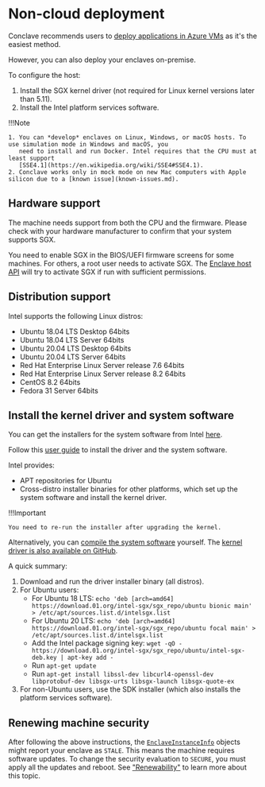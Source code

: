 
# Non-cloud deployment

Conclave recommends users to [deploy applications in Azure VMs](machine-setup.md) as it's the easiest method. 

However, you can also deploy your enclaves on-premise.

To configure the host:

1. Install the SGX kernel driver (not required for Linux kernel versions later than 5.11).
2. Install the Intel platform services software.

!!!Note
   
    1. You can *develop* enclaves on Linux, Windows, or macOS hosts. To use simulation mode in Windows and macOS, you 
       need to install and run Docker. Intel requires that the CPU must at least support
       [SSE4.1](https://en.wikipedia.org/wiki/SSE4#SSE4.1).
    2. Conclave works only in mock mode on new Mac computers with Apple silicon due to a [known issue](known-issues.md).


## Hardware support

The machine needs support from both the CPU and the firmware. Please check with your hardware manufacturer to confirm 
that your system supports SGX.

You need to enable SGX in the BIOS/UEFI firmware screens for some machines. For others, a root user needs to activate 
SGX. The [Enclave host API](api/-conclave%20-core/com.r3.conclave.host/-enclave-host/index.html) will try to 
activate SGX if run with sufficient permissions.


## Distribution support

Intel supports the following Linux distros:

* Ubuntu 18.04 LTS Desktop 64bits
* Ubuntu 18.04 LTS Server 64bits
* Ubuntu 20.04 LTS Desktop 64bits
* Ubuntu 20.04 LTS Server 64bits
* Red Hat Enterprise Linux Server release 7.6 64bits
* Red Hat Enterprise Linux Server release 8.2 64bits
* CentOS 8.2 64bits
* Fedora 31 Server 64bits


## Install the kernel driver and system software

You can get the installers for the system software from Intel
[here](https://01.org/intel-software-guard-extensions/downloads).

Follow this
[user guide](https://download.01.org/intel-sgx/sgx-linux/2.17.1/docs/Intel_SGX_SDK_Release_Notes_Linux_2.17.1_Open_Source.pdf)
to install the driver and the system software. 

<!-- The above user-guide link needs to be updated often. Find the version of the Intel SGX SDK in 
cpp/linux-sgx/CMakeLists.txt file, then you can search these Intel softwares here
https://download.01.org/intel-sgx/sgx-linux -->

Intel provides:

* APT repositories for Ubuntu
* Cross-distro installer binaries for other platforms, which set up the system software and install the kernel driver.

!!!Important

    You need to re-run the installer after upgrading the kernel.

Alternatively, you can [compile the system software](https://github.com/intel/linux-sgx/releases/tag/sgx_2.17.1)
yourself.
The [kernel driver is also available on GitHub](https://github.com/intel/linux-sgx-driver).

A quick summary:

1. Download and run the driver installer binary (all distros).
2. For Ubuntu users:
    * For Ubuntu 18 LTS: `echo 'deb [arch=amd64] https://download.01.org/intel-sgx/sgx_repo/ubuntu bionic main' > /etc/apt/sources.list.d/intelsgx.list`
    * For Ubuntu 20 LTS: `echo 'deb [arch=amd64] https://download.01.org/intel-sgx/sgx_repo/ubuntu focal main' > /etc/apt/sources.list.d/intelsgx.list`
    * Add the Intel package signing key: `wget -qO - https://download.01.org/intel-sgx/sgx_repo/ubuntu/intel-sgx-deb.key | apt-key add -`
    * Run `apt-get update`
    * Run `apt-get install libssl-dev libcurl4-openssl-dev libprotobuf-dev libsgx-urts libsgx-launch libsgx-quote-ex`
3. For non-Ubuntu users, use the SDK installer (which also installs the platform services software).

## Renewing machine security

After following the above instructions, the
[`EnclaveInstanceInfo`](api/-conclave%20-core/com.r3.conclave.common/-enclave-instance-info/index.html) objects 
might report your enclave as `STALE`. This means the machine requires software updates. To change the security 
evaluation to `SECURE`, you must apply all the updates and reboot. See ["Renewability"](renewability.md) to learn 
more about this topic.
